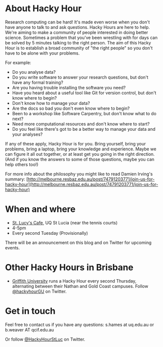 <!--
.. title: Hacky Hour At St Lucia
.. slug: about
.. date: 2015-10-22 16:19:36 UTC+10:00
.. tags:
.. category:
.. link:
.. description:
.. type: text
-->


# About Hacky Hour

Research computing can be hard! It's made even worse when you don't have anyone to talk to and ask questions. Hacky Hours are here to help. We're aiming to make a community of people interested in doing better science. Sometimes a problem that you've been wrestling with for days can be solved by 5 minutes talking to the right person. The aim of this Hacky Hour is to establish a broad community of "the right people" so you don't have to be alone with your problems.

For example:

- Do you analyse data?
- Do you write software to answer your research questions, but don't have any formal training?
- Are you having trouble installing the software you need?
- Have you heard about a useful tool like Git for version control, but don't know where to begin?
- Don't know how to manage your data?
- Are the docs so bad you don't even know where to begin?
- Been to a workshop like Software Carpentry, but don't know what to do next?
- Need more computational resources and don't know where to start?
- Do you feel like there's got to be a better way to manage your data and your analyses?

If any of these apply, Hacky Hour is for you. Bring yourself, bring your problems, bring a laptop, bring your knowledge and experience. Maybe we can figure it all out together, or at least get you going in the right direction. (And if you know the answers to some of those questions, maybe you can help others too!)

For more info about the philosophy you might like to read Damien Irving's summary: [http://melbourne.resbaz.edu.au/post/74791203771/join-us-for-hacky-hour](http://melbourne.resbaz.edu.au/post/74791203771/join-us-for-hacky-hour)

# When and where

- [St. Lucy's Cafe](http://www.saintlucy.com.au/), UQ St Lucia (near the tennis courts)
- 4-5pm
- Every second Tuesday (Provisionally)

There will be an announcement on this blog and on Twitter for upcoming events.


# Other Hacky Hours in Brisbane

- [Griffith University](https://hackyhourgriffith.wordpress.com/) runs a Hacky Hour every second Thursday, alternating between their Nathan and Gold Coast campuses. Follow [@hackyhourGU](https://twitter.com/hackyhourGU) on Twitter.


# Get in touch

Feel free to contact us if you have any questions:
s.hames at uq.edu.au or b.weaver AT qcif.edu.au

Or follow [@HackyHourStLuc](https://twitter.com/HackyHourStLuc) on Twitter.
